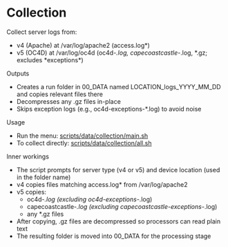 # Collection

Collect server logs from:

- v4 (Apache) at /var/log/apache2 (access.log\*)
- v5 (OC4D) at /var/log/oc4d (oc4d-_.log, capecoastcastle-_.log, *.gz; excludes *exceptions\*)

Outputs

- Creates a run folder in 00_DATA named LOCATION_logs_YYYY_MM_DD and copies relevant files there
- Decompresses any .gz files in-place
- Skips exception logs (e.g., oc4d-exceptions-\*.log) to avoid noise

Usage

- Run the menu: [scripts/data/collection/main.sh](../../data/collection/main.sh)
- To collect directly: [scripts/data/collection/all.sh](../../data/collection/all.sh)

Inner workings

- The script prompts for server type (v4 or v5) and device location (used in the folder name)
- v4 copies files matching access.log\* from /var/log/apache2
- v5 copies:
  - oc4d-_.log (excluding oc4d-exceptions-_.log)
  - capecoastcastle-_.log (excluding capecoastcastle-exceptions-_.log)
  - any \*.gz files
- After copying, .gz files are decompressed so processors can read plain text
- The resulting folder is moved into 00_DATA for the processing stage

